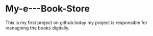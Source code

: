 # My-e---Book-Store
This is my first project on github.today my project is responsible for managning the books digitally.
